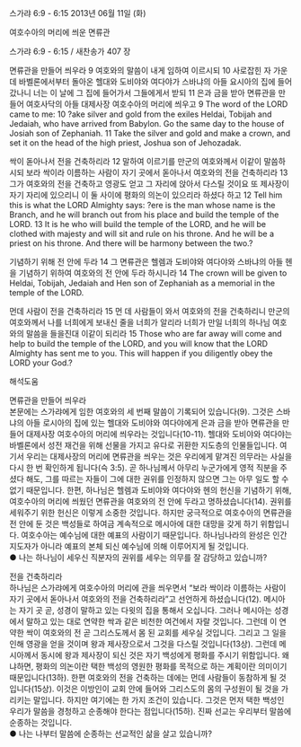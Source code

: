 스가랴 6:9 - 6:15 
2013년 06월 11일 (화)

여호수아의 머리에 씌운 면류관



스가랴 6:9 - 6:15 / 새찬송가 407 장


면류관을 만들어 씌우라 
9 여호와의 말씀이 내게 임하여 이르시되 10 사로잡힌 자 가운데 바벨론에서부터 돌아온 헬대와 도비야와 여다야가 스바냐의 아들 요시아의 집에 들어갔나니 너는 이 날에 그 집에 들어가서 그들에게서 받되 11 은과 금을 받아 면류관을 만들어 여호사닥의 아들 대제사장 여호수아의 머리에 씌우고
9 The word of the LORD came to me: 10 ?ake silver and gold from the exiles Heldai, Tobijah and Jedaiah, who have arrived from Babylon. Go the same day to the house of Josiah son of Zephaniah. 11 Take the silver and gold and make a crown, and set it on the head of the high priest, Joshua son of Jehozadak.   

싹이 돋아나서 전을 건축하리라 
12 말하여 이르기를 만군의 여호와께서 이같이 말씀하시되 보라 싹이라 이름하는 사람이 자기 곳에서 돋아나서 여호와의 전을 건축하리라 13 그가 여호와의 전을 건축하고 영광도 얻고 그 자리에 앉아서 다스릴 것이요 또 제사장이 자기 자리에 있으리니 이 둘 사이에 평화의 의논이 있으리라 하셨다 하고
12 Tell him this is what the LORD Almighty says: ?ere is the man whose name is the Branch, and he will branch out from his place and build the temple of the LORD. 13 It is he who will build the temple of the LORD, and he will be clothed with majesty and will sit and rule on his throne. And he will be a priest on his throne. And there will be harmony between the two.?  

기념하기 위해 전 안에 두라 
14 그 면류관은 헬렘과 도비야와 여다야와 스바냐의 아들 헨을 기념하기 위하여 여호와의 전 안에 두라 하시니라
14 The crown will be given to Heldai, Tobijah, Jedaiah and Hen son of Zephaniah as a memorial in the temple of the LORD.   

먼데 사람이 전을 건축하리라 
15 먼 데 사람들이 와서 여호와의 전을 건축하리니 만군의 여호와께서 나를 너희에게 보내신 줄을 너희가 알리라 너희가 만일 너희의 하나님 여호와의 말씀을 들을진대 이같이 되리라
15 Those who are far away will come and help to build the temple of the LORD, and you will know that the LORD Almighty has sent me to you. This will happen if you diligently obey the LORD your God.?

해석도움





면류관을 만들어 씌우라  
본문에는 스가랴에게 임한 여호와의 세 번째 말씀이 기록되어 있습니다(9). 그것은 스바냐의 아들 로시아의 집에 있는 헬대와 도비야와 여다야에게 은과 금을 받아 면류관을 만들어 대제사장 여호수아의 머리에 씌우라는 것입니다(10-11). 헬대와 도비야와 여다야는 바벨론에서 성전 재건을 위해 선물을 가지고 유다로 귀환한 지도층의 인물들입니다. 여기서 우리는 대제사장의 머리에 면류관을 씌우는 것은 우리에게 맡겨진 의무라는 사실을 다시 한 번 확인하게 됩니다(슥 3:5). 곧 하나님께서 아무리 누군가에게 영적 직분을 주셨다 해도, 그를 따르는 자들이 그에 대한 권위를 인정하지 않으면 그는 아무 일도 할 수 없기 때문입니다. 한편, 하나님은 헬렘과 도비야와 여다야와 헨의 헌신을 기념하기 위해, 여호수아의 머리에 씌웠던 면류관을 여호와의 전 안에 두라고 명하셨습니다(14). 권위를 세워주기 위한 헌신은 이렇게 소중한 것입니다. 하지만 궁극적으로 여호수아의 면류관을 전 안에 둔 것은 백성들로 하여금 계속적으로 메시아에 대한 대망을 갖게 하기 위함입니다. 여호수아는 예수님에 대한 예표의 사람이기 때문입니다. 하나님나라의 완성은 인간 지도자가 아니라 예표의 본체 되신 예수님에 의해 이루어지게 될 것입니다.  
● 나는 하나님이 세우신 직분자의 권위를 세우는 의무를 잘 감당하고 있습니까? 

전을 건축하리라  
하나님은 스가랴에게 여호수아의 머리에 관을 씌우면서 “보라 싹이라 이름하는 사람이 자기 곳에서 돋아나서 여호와의 전을 건축하리라”고 선언하게 하셨습니다(12). 메시아는 자기 곳 곧, 성경이 말하고 있는 다윗의 집을 통해서 오십니다. 그러나 메시아는 성경에서 말하고 있는 대로 연약한 싹과 같은 비천한 여건에서 자랄 것입니다. 그런데 이 연약한 싹이 여호와의 전 곧 그리스도께서 몸 된 교회를 세우실 것입니다. 그리고 그 일을 인해 영광을 얻을 것이며 왕과 제사장으로서 그것을 다스릴 것입니다(13상). 그런데 메시아께서 동시에 왕과 제사장이 되신 것은 자기 백성에게 평화를 주시기 위함입니다. 왜냐하면, 평화의 의논이란 택한 백성의 영원한 평화를 목적으로 하는 계획이란 의미이기 때문입니다(13하). 한편 여호와의 전을 건축하는 데에는 먼데 사람들이 동참하게 될 것입니다(15상). 이것은 이방인이 교회 안에 들어와 그리스도의 몸의 구성원이 될 것을 가리키는 말입니다. 하지만 여기에는 한 가지 조건이 있습니다. 그것은 먼저 택한 백성인 우리가 말씀을 경청하고 순종해야 한다는 점입니다(15하). 진짜 선교는 우리부터 말씀에 순종하는 것입니다.   
● 나는 나부터 말씀에 순종하는 선교적인 삶을 살고 있습니까?